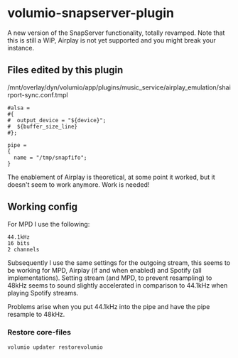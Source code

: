 # volumio-snapserver-plugin
A new version of the SnapServer functionality, totally revamped.
Note that this is still a WIP, Airplay is not yet supported and you might break your instance. 

## Files edited by this plugin
/mnt/overlay/dyn/volumio/app/plugins/music_service/airplay_emulation/shairport-sync.conf.tmpl

```
#alsa =
#{
#  output_device = "${device}";
#  ${buffer_size_line}
#};

pipe =
{
  name = "/tmp/snapfifo";
}
```

The enablement of Airplay is theoretical, at some point it worked, but it doesn't seem to work anymore. Work is needed!

## Working config
For MPD I use the following:

```
44.1kHz
16 bits
2 channels
```

Subsequently I use the same settings for the outgoing stream, this seems to be working for MPD, Airplay (if and when enabled) and Spotify (all implementations).
Setting stream (and MPD, to prevent resampling) to 48kHz seems to sound slightly accelerated in comparison to 44.1kHz when playing Spotify streams.

Problems arise when you put 44.1kHz into the pipe and have the pipe resample to 48kHz.

### Restore core-files
`volumio updater restorevolumio`